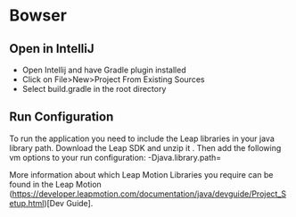 # Bowser

## Open in IntelliJ

* Open Intellij and have Gradle plugin installed
* Click on File>New>Project From Existing Sources
* Select build.gradle in the root directory

## Run Configuration
To run the application you need to include the Leap libraries in your java library path.
Download the Leap SDK and unzip it <somelocation>. Then add the following vm options to your run configuration:
-Djava.library.path=<somelocation>

More information about which Leap Motion Libraries you require can be found in the Leap Motion
(https://developer.leapmotion.com/documentation/java/devguide/Project_Setup.html)[Dev Guide].